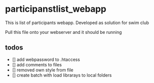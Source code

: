 # participanstlist_webapp
This is list of participants webapp. Developed as solution for swim club

Pull this file onto your webserver and it should be running

## todos

- [] add webpassword to .htaccess
- [] add comments to files
- [] removed own style from file
- [] create batch with load librarays to local folders
